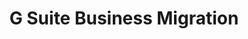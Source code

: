 ---sort_key: 6layout: "sku"id: g-suite-business-migration-setuptitle: "G Suite Business Migration"heading: "G Suite Business Migration"sub-title: "Emails, contacts and calendars migrated for 5 users. Unlimited mailboxes configured for your team."category: "Digital Transformation"category_description: "Modernise businesses with next-gen tech."features: - feature: "Files, Emails, Contacts and Calendars migrated for 5 users" - feature: "Unlimited mailboxes configured for your team" - feature: "Professional project management" - feature: "Less than 30 days full implementation time" - feature: "30 days post-project support"price: "1499"unit: "setup"---